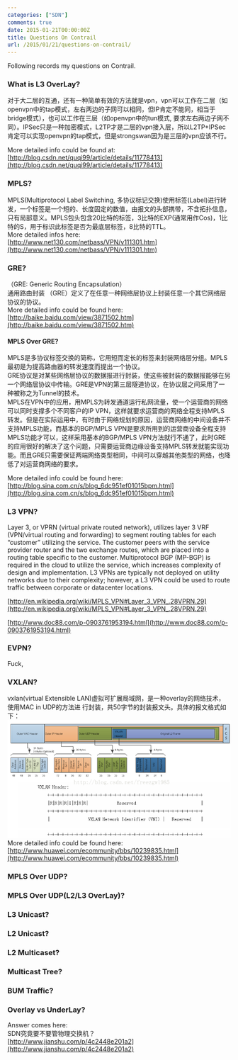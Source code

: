 ```yaml
---
categories: ["SDN"]
comments: true
date: 2015-01-21T00:00:00Z
title: Questions On Contrail
url: /2015/01/21/questions-on-contrail/
---
```


Following records my questions on Contrail.    
### What is L3 OverLay?
对于大二层的互通，还有一种简单有效的方法就是vpn，vpn可以工作在二层（如openvpn中的tap模式，左右两边的子网可以相同，但IP肯定不能同，相当于bridge模式），也可以工作在三层（如openvpn中的tun模式, 要求左右两边子网不同）。IPSec只是一种加密模式，L2TP才是二层的vpn接入层，所以L2TP+IPSec肯定可以实现openvpn的tap模式，但是strongswan因为是三层的vpn应该不行。        


More detailed info could be found at:    
[http://blog.csdn.net/quqi99/article/details/11778413](http://blog.csdn.net/quqi99/article/details/11778413)    

### MPLS? 
MPLS(Multiprotocol Label Switching, 多协议标记交换)使用标签(Label)进行转发，一个标签是一个短的、长度固定的数值，由报文的头部携带，不含拓扑信息，只有局部意义。MPLS包头包含20比特的标签，3比特的EXP(通常用作Cos)，1比特的S，用于标识此标签是否为最底层标签，8比特的TTL。    
More detailed infos here:    
[http://www.net130.com/netbass/VPN/v111301.htm](http://www.net130.com/netbass/VPN/v111301.htm)    

### GRE?
（GRE: Generic Routing Encapsulation）    
通用路由封装 （GRE）定义了在任意一种网络层协议上封装任意一个其它网络层协议的协议。      
More detailed info could be found here:    
[http://baike.baidu.com/view/3871502.htm](http://baike.baidu.com/view/3871502.htm)    
#### MPLS Over GRE? 
 MPLS是多协议标签交换的简称，它用短而定长的标签来封装网络层分组。MPLS最初是为提高路由器的转发速度而提出一个协议。    
GRE协议是对某些网络层协议的数据报进行封装，使这些被封装的数据报能够在另一个网络层协议中传输。GRE是VPN的第三层隧道协议，在协议层之间采用了一种被称之为Tunnel的技术。    
MPLS在VPN中的应用，用MPLS为转发通道运行私网流量，使一个运营商的网络可以同时支撑多个不同客户的IP VPN，这样就要求运营商的网络全程支持MPLS转发。但是在实际运用中，有时由于网络规划的原因，运营商网络的中间设备并不支持MPLS功能，而基本的BGP/MPLS VPN是要求所用到的运营商设备全程支持MPLS功能才可以，这样采用基本的BGP/MPLS VPN方法就行不通了，此时GRE的应用很好的解决了这个问题，只需要运营商边缘设备支持MPLS转发就能实现功能。而且GRE只需要保证两端网络类型相同，中间可以穿越其他类型的网络，也降低了对运营商网络的要求。     

More detailed info could be found here:    
[http://blog.sina.com.cn/s/blog_6dc951ef01015bpm.html](http://blog.sina.com.cn/s/blog_6dc951ef01015bpm.html)    

### L3 VPN?
Layer 3, or VPRN (virtual private routed network), utilizes layer 3 VRF (VPN/virtual routing and forwarding) to segment routing tables for each “customer” utilizing the service. The customer peers with the service provider router and the two exchange routes, which are placed into a routing table specific to the customer. Multiprotocol BGP (MP-BGP) is required in the cloud to utilize the service, which increases complexity of design and implementation. L3 VPNs are typically not deployed on utility networks due to their complexity; however, a L3 VPN could be used to route traffic between corporate or datacenter locations.    

[http://en.wikipedia.org/wiki/MPLS_VPN#Layer_3_VPN_.28VPRN.29](http://en.wikipedia.org/wiki/MPLS_VPN#Layer_3_VPN_.28VPRN.29)        

[http://www.doc88.com/p-0903761953194.html](http://www.doc88.com/p-0903761953194.html)     

### EVPN?

Fuck, 
### VXLAN? 
vxlan(virtual Extensible LAN)虚拟可扩展局域网，是一种overlay的网络技术，使用MAC in UDP的方法进 行封装，共50字节的封装报文头。具体的报文格式如下：     
![/images/vxlan.png](/images/vxlan.png)    
More detailed info could be found here:    
[http://www.huawei.com/ecommunity/bbs/10239835.html](http://www.huawei.com/ecommunity/bbs/10239835.html)    
### MPLS Over UDP? 

### MPLS Over UDP(L2/L3 OverLay)?

### L3 Unicast?

### L2 Unicast?

### L2 Multicaset? 

### Multicast Tree?

### BUM Traffic?

### Overlay vs UnderLay? 
Answer comes here:    
SDN究竟要不要管物理交换机？    
[http://www.jianshu.com/p/4c2448e201a2](http://www.jianshu.com/p/4c2448e201a2)    
